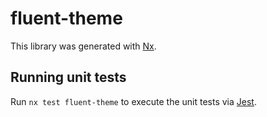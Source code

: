 # fluent-theme

This library was generated with [Nx](https://nx.dev).

## Running unit tests

Run `nx test fluent-theme` to execute the unit tests via [Jest](https://jestjs.io).
